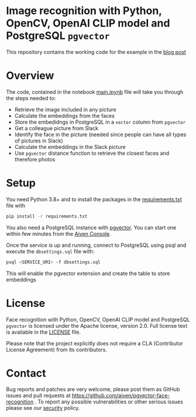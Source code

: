 Image recognition with Python, OpenCV, OpenAI CLIP model and PostgreSQL `pgvector` 
=================================================================================

This repository contains the working code for the example in the [blog post](https://aiven.io/developer/find-faces-with-pgvector)

Overview
========

The code, contained in the notebook [main.ipynb](main.ipynb) file will take you through the steps needed to:

* Retrieve the image included in any picture
* Calculate the embeddings from the faces
* Store the embedidngs in PostgreSQL in a `vector` column from `pgvector`
* Get a colleague picture from Slack
* Identify the face in the picture (needed since people can have all types of pictures in Slack)
* Calculate the embeddings in the Slack picture
* Use `pgvector` distance function to retrieve the closest faces and therefore photos


Setup
============

You need Python 3.8+ and to install the packages in the [requirements.txt](requirements.txt) file with

```bash
pip install -r requirements.txt
```

You also need a PostgreSQL instance with [pgvector](https://github.com/pgvector/pgvector). You can start one within few minutes from the [Aiven Console](https://console.aiven.io/).

Once the service is up and running, connect to PostgreSQL using psql and execute the `dbsettings.sql` file with:

```bash
psql <SERVICE_URI> -f dbsettings.sql
```

This will enable the pgvector extension and create the table to store embeddings


License
============
Face recognition with Python, OpenCV, OpenAI CLIP model and PostgreSQL `pgvector`  is licensed under the Apache license, version 2.0. Full license text is available in the [LICENSE](LICENSE) file.

Please note that the project explicitly does not require a CLA (Contributor License Agreement) from its contributors.

Contact
============
Bug reports and patches are very welcome, please post them as GitHub issues and pull requests at https://github.com/aiven/pgvector-face-recognition . 
To report any possible vulnerabilities or other serious issues please see our [security](SECURITY.md) policy.
